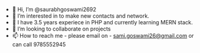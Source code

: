 - 👋 Hi, I’m @saurabhgoswami2692
- 👀 I’m interested in to make new contacts and network.
- 🌱 I have 3.5 years experiece in PHP and currently learning MERN stack.
- 💞️ I’m looking to collaborate on projects
- 📫 How to reach me - please email on - sami.goswami26@gmail.com or can call 9785552945
